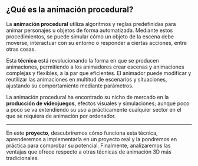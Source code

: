 ## ¿Qué es la animación procedural?
<p>La <strong>animación procedural</strong> utiliza algoritmos y reglas predefinidas para animar personajes u objetos de forma automatizada. Mediante estos procedimientos, se puede simular cómo un objeto de la escena debe moverse, interactuar con su entorno o responder a ciertas acciones, entre otras cosas.</p>
<p>Esta <strong>técnica</strong> está revolucionando la forma en que se producen animaciones, permitiendo a los animadores crear escenas y animaciones complejas y flexibles, a la par que eficientes. El animador puede modificar y reutilizar las animaciones en multitud de escenarios y situaciones, ajustando su comportamiento mediante parámetros.</p>
<p>La animación procedural ha encontrado su nicho de mercado en la <strong>producción de videojuegos</strong>, efectos visuales y simulaciones; aunque poco a poco se va extendiendo su uso a prácticamente cualquier sector en el que se requiera de animación por ordenador.</p>
<hr>
<p>En este <strong>proyecto</strong>, descubriremos cómo funciona esta técnica, aprenderemos a implementarla en un proyecto real y la pondremos en práctica para comprobar su potencial. Finalmente, analizaremos las ventajas que ofrece respecto a otras técnicas de animación 3D más tradicionales.</p>
